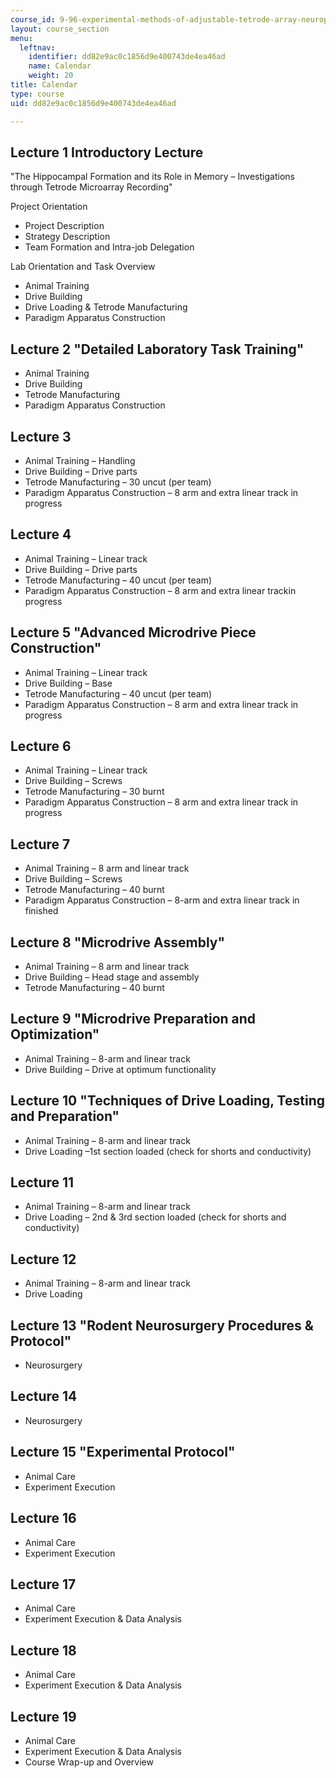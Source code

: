 ```yaml
---
course_id: 9-96-experimental-methods-of-adjustable-tetrode-array-neurophysiology-january-iap-2001
layout: course_section
menu:
  leftnav:
    identifier: dd82e9ac0c1856d9e400743de4ea46ad
    name: Calendar
    weight: 20
title: Calendar
type: course
uid: dd82e9ac0c1856d9e400743de4ea46ad

---
```


Lecture 1 Introductory Lecture
------------------------------

"The Hippocampal Formation and its Role in Memory – Investigations through Tetrode Microarray Recording"

Project Orientation

*   Project Description
*   Strategy Description
*   Team Formation and Intra-job Delegation

Lab Orientation and Task Overview

*   Animal Training
*   Drive Building
*   Drive Loading & Tetrode Manufacturing
*   Paradigm Apparatus Construction

Lecture 2 "Detailed Laboratory Task Training"
---------------------------------------------

*   Animal Training
*   Drive Building
*   Tetrode Manufacturing
*   Paradigm Apparatus Construction

Lecture 3
---------

*   Animal Training – Handling
*   Drive Building – Drive parts
*   Tetrode Manufacturing – 30 uncut (per team)
*   Paradigm Apparatus Construction – 8 arm and extra linear track in progress

Lecture 4
---------

*   Animal Training – Linear track
*   Drive Building – Drive parts
*   Tetrode Manufacturing – 40 uncut (per team)
*   Paradigm Apparatus Construction – 8 arm and extra linear trackin progress

Lecture 5 "Advanced Microdrive Piece Construction"
--------------------------------------------------

*   Animal Training – Linear track
*   Drive Building – Base
*   Tetrode Manufacturing – 40 uncut (per team)
*   Paradigm Apparatus Construction – 8 arm and extra linear track in progress

Lecture 6
---------

*   Animal Training – Linear track
*   Drive Building – Screws
*   Tetrode Manufacturing – 30 burnt
*   Paradigm Apparatus Construction – 8 arm and extra linear track in progress

Lecture 7
---------

*   Animal Training – 8 arm and linear track
*   Drive Building – Screws
*   Tetrode Manufacturing – 40 burnt
*   Paradigm Apparatus Construction – 8-arm and extra linear track in finished

Lecture 8 "Microdrive Assembly"
-------------------------------

*   Animal Training – 8 arm and linear track
*   Drive Building – Head stage and assembly
*   Tetrode Manufacturing – 40 burnt

Lecture 9 "Microdrive Preparation and Optimization"
---------------------------------------------------

*   Animal Training – 8-arm and linear track
*   Drive Building – Drive at optimum functionality

Lecture 10 "Techniques of Drive Loading, Testing and Preparation"
-----------------------------------------------------------------

*   Animal Training – 8-arm and linear track
*   Drive Loading –1st section loaded (check for shorts and conductivity)

Lecture 11
----------

*   Animal Training – 8-arm and linear track
*   Drive Loading – 2nd & 3rd section loaded (check for shorts and conductivity)

Lecture 12
----------

*   Animal Training – 8-arm and linear track
*   Drive Loading

Lecture 13 "Rodent Neurosurgery Procedures & Protocol"
------------------------------------------------------

*   Neurosurgery

Lecture 14
----------

*   Neurosurgery

Lecture 15 "Experimental Protocol"
----------------------------------

*   Animal Care
*   Experiment Execution

Lecture 16
----------

*   Animal Care
*   Experiment Execution

Lecture 17
----------

*   Animal Care
*   Experiment Execution & Data Analysis

Lecture 18
----------

*   Animal Care
*   Experiment Execution & Data Analysis

Lecture 19
----------

*   Animal Care
*   Experiment Execution & Data Analysis
*   Course Wrap-up and Overview